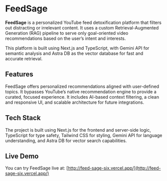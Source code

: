 # FeedSage

**FeedSage** is a personalized YouTube feed detoxification platform that filters out distracting or irrelevant content. It uses a custom Retrieval-Augmented Generation (RAG) pipeline to serve only goal-oriented video recommendations based on the user’s intent and interests.

This platform is built using Next.js and TypeScript, with Gemini API for semantic analysis and Astra DB as the vector database for fast and accurate retrieval.

## Features

FeedSage offers personalized recommendations aligned with user-defined topics. It bypasses YouTube’s native recommendation engine to provide a curated, focused experience. It includes AI-based context filtering, a clean and responsive UI, and scalable architecture for future integrations.

## Tech Stack

The project is built using Next.js for the frontend and server-side logic, TypeScript for type safety, Tailwind CSS for styling, Gemini API for language understanding, and Astra DB for vector search capabilities.

## Live Demo

You can try FeedSage live at: [http://feed-sage-six.vercel.app/](http://feed-sage-six.vercel.app/)
